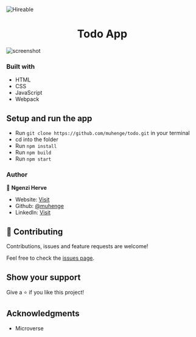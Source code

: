 ![Hireable](https://cdn.rawgit.com/hiendv/hireable/master/styles/default/yes.svg)

  <h1 align="center">Todo App</h1>

![screenshot](./app_screenshot.png)

### Built with

- HTML
- CSS
- JavaScript
- Webpack


## Setup and run the app

- Run `git clone https://github.com/muhenge/todo.git` in your terminal
- cd into the folder
- Run `npm install`
- Run `npm build`
- Run `npm start`

### Author

👤 **Ngenzi Herve**

- Website: [Visit](https://ngenziherve.me)
- Github: [@muhenge](https://github.com/muhenge)
- LinkedIn: [Visit](https://www.linkedin.com/in/mugunga-herve-a62a0ab9/)


## 🤝 Contributing

Contributions, issues and feature requests are welcome!

Feel free to check the [issues page](https://github.com/muhenge/todo/issues).

## Show your support

Give a ⭐️ if you like this project!

## Acknowledgments

- Microverse